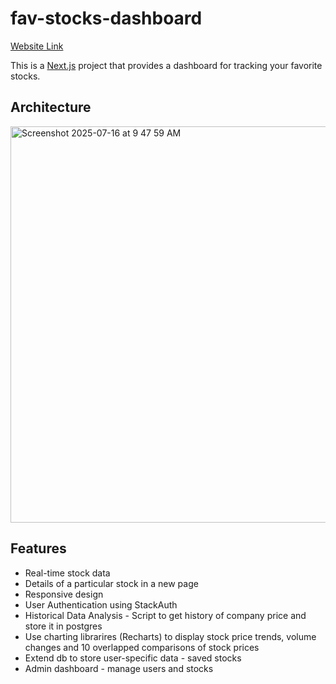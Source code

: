 # fav-stocks-dashboard

[Website Link](https://fav-stocks-dashboard.vercel.app/)

This is a [Next.js](https://nextjs.org) project that provides a dashboard for tracking your favorite stocks.

## Architecture
<img width="1362" height="634" alt="Screenshot 2025-07-16 at 9 47 59 AM" src="https://github.com/user-attachments/assets/8ed3dcd4-4c63-4e07-9fd2-73d2114a92bc" />


## Features

- Real-time stock data
- Details of a particular stock in a new page
- Responsive design
- User Authentication using StackAuth
- Historical Data Analysis - Script to get history of company price and store it in postgres
- Use charting librarires (Recharts) to display stock price trends, volume changes and 10 overlapped comparisons of stock prices
- Extend db to store user-specific data - saved stocks
- Admin dashboard - manage users and stocks
